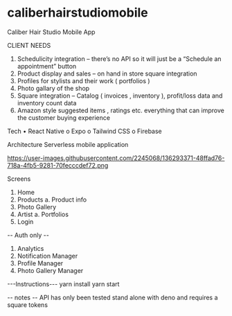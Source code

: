 # caliberhairstudiomobile

Caliber Hair Studio Mobile App

CLIENT NEEDS
1)	Schedulicity integration – there’s no API so it will just be a “Schedule an appointment” button
2)	Product display and sales – on hand in store square integration
3)	Profiles for stylists and their work ( portfolios )
4)	Photo gallary of the shop
5)	Square integration – Catalog ( invoices , inventory ), profit/loss data and inventory count data
6)	Amazon style suggested items , ratings etc. everything that can improve the customer buying experience


Tech 
•	React Native 
o	Expo
o	Tailwind CSS
o	Firebase

Architecture
Serverless mobile application

https://user-images.githubusercontent.com/2245068/136293371-48ffad76-718a-4fb5-9281-70fecccdef72.png


Screens
1.	Home 
2.	Products
    a. Product info	
3.	Photo Gallery
4.	Artist
    a.	Portfolios
5. Login

-- Auth only --
1. Analytics
2. Notification Manager
3. Profile Manager
4. Photo Gallery Manager 

---Instructions---
yarn install
yarn start

-- notes --
API has only been tested stand alone with deno and requires a square tokens